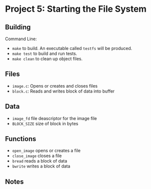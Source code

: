 # Project 5: Starting the File System

## Building

Command Line:

* `make` to build. An executable called `testfs` will be produced.
* `make test` to build and run tests.
* `make clean` to clean up object files.

## Files

* `image.c`: Opens or creates and closes files
* `block.c`: Reads and writes block of data into buffer

## Data

* `image_fd` file deascriptor for the image file
* `BLOCK_SIZE` size of block in bytes

## Functions
* `open_image` opens or creates a file
* `close_image` closes a file
* `bread` reads a block of data
* `bwrite` writes a block of data

## Notes


